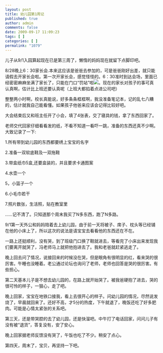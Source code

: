 ```yaml
---
layout: post
title: 幼儿园第1周记
published: true
author: admin
comments: false
date: 2009-09-17 11:09:23
tags: [ ]
categories: [ ]
permalink: "1079"
---
```

儿子从9/1入园算起现在已是第三周了，懒惰的妈妈现在就留下点脚印吧。


  


8/28晚上6：30家长会.本来这应该是爸爸去参加的，可是爸爸刚好出差，就只能请假去开家长会啦。第一次开家长会，感觉怪怪的。6：30准时到达会场，里面已经密密麻麻坐满了家长了，只能在门口“罚站”啦![][1]。现在的家长对孩子的事可真认真啊，估计比上班还要认真呢（上班大都掐着点进公司吧）


  


整整两小时啊，校长真能说，好多条条框框啊，我没准备笔记本，记的乱七八糟的，估计就我自己能看懂。如果孩子他爸来应该会记得比较好吧。


  


大会结束后又和班主任开了小会，填了4张表，交了寝具的钱，拿了东西回家了。


  


老师交代回家仔细看看发的纸，不看不知道一看吓一跳，准备的东西还真不少啊。大致记录了一下:


  


1.所有带到幼儿园的东西都要绣上宝宝的名字


  


2.准备一双软底鞋及一双拖鞋


  


3.带盒纸巾5盒,还要盒装的，并且要求卡通图案


  


4.水壶一个


  


5，小篮子一个


  


6.小毛巾若干


  


7.照片数张，生活照，贴在教室里


  


……记不清了。只知道那个周末我买了N多东西，跑了N多路。


  


9/1第一天外公和妈妈陪着去上幼儿园，由于前一天将被子、席子、枕头等已经铺在他的小床上了，所以这次的说法是请宝宝去看看他的东西还在不在。


  


一路上还挺顺利，没有哭，到了班级门口换了鞋就进去，等看完了小床出来发现我们要离开就哭了，冯老师马上就把他抱进去了。我和老爸就赶紧逃走了。


  


晚上回去问了情况，说接回来的时候没在哭，但是眼角有很明显的红，看来哭的很厉害。午睡也没睡着。老公通过论坛也询问了老师，老师也回答是哭的很厉害。有些担心。


  


第二天基本儿子是不想去幼儿园的，在路上就开始哭了。被我爸硬抱了进去，哭的很可怜的样子，一狠心，走了吧。


  


晚上回家，宝宝在地铁口接我，看上去很开心的样子。问幼儿园的情况，尽然说发烧了，早晨就回来了。还好不高，才5分的热度，下午就退了，晚饭还吃了好多肥肉。可能是心情太紧张的关系吧。


  


第三天，还是带哭腔的去了幼儿园，还是快溜吧。中午打了电话回家，问问儿子有没有被“退货”，答复没有，安了安心。


  


晚上回家据老师反馈没有哭了，午饭也吃了不少。稍安了点心。


  


第四天，周末了，宝贝，再坚持一下吧。

 [1]: http://xujianian.com/jx/blog/images/emot/face3.gif